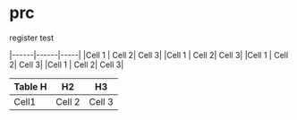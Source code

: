 # prc
register test


|------|------|-----|
|Cell 1 | Cell 2| Cell 3|
|Cell 1 | Cell 2| Cell 3|
|Cell 1 | Cell 2| Cell 3|
|Cell 1 | Cell 2| Cell 3|

| Table H | H2 | H3 |
-----|-----|-----|
| Cell1 | Cell 2 | Cell 3 |

